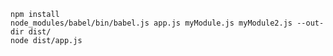     npm install
    node_modules/babel/bin/babel.js app.js myModule.js myModule2.js --out-dir dist/
    node dist/app.js
